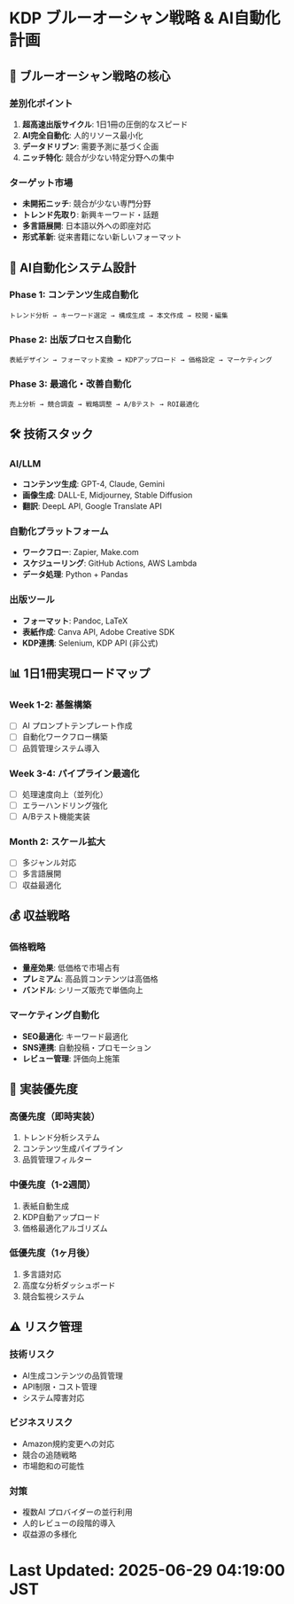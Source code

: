 # KDP ブルーオーシャン戦略 & AI自動化計画

## 🎯 ブルーオーシャン戦略の核心

### 差別化ポイント
1. **超高速出版サイクル**: 1日1冊の圧倒的なスピード
2. **AI完全自動化**: 人的リソース最小化
3. **データドリブン**: 需要予測に基づく企画
4. **ニッチ特化**: 競合が少ない特定分野への集中

### ターゲット市場
- **未開拓ニッチ**: 競合が少ない専門分野
- **トレンド先取り**: 新興キーワード・話題
- **多言語展開**: 日本語以外への即座対応
- **形式革新**: 従来書籍にない新しいフォーマット

## 🤖 AI自動化システム設計

### Phase 1: コンテンツ生成自動化
```
トレンド分析 → キーワード選定 → 構成生成 → 本文作成 → 校閲・編集
```

### Phase 2: 出版プロセス自動化
```
表紙デザイン → フォーマット変換 → KDPアップロード → 価格設定 → マーケティング
```

### Phase 3: 最適化・改善自動化
```
売上分析 → 競合調査 → 戦略調整 → A/Bテスト → ROI最適化
```

## 🛠️ 技術スタック

### AI/LLM
- **コンテンツ生成**: GPT-4, Claude, Gemini
- **画像生成**: DALL-E, Midjourney, Stable Diffusion
- **翻訳**: DeepL API, Google Translate API

### 自動化プラットフォーム
- **ワークフロー**: Zapier, Make.com
- **スケジューリング**: GitHub Actions, AWS Lambda
- **データ処理**: Python + Pandas

### 出版ツール
- **フォーマット**: Pandoc, LaTeX
- **表紙作成**: Canva API, Adobe Creative SDK
- **KDP連携**: Selenium, KDP API (非公式)

## 📊 1日1冊実現ロードマップ

### Week 1-2: 基盤構築
- [ ] AI プロンプトテンプレート作成
- [ ] 自動化ワークフロー構築
- [ ] 品質管理システム導入

### Week 3-4: パイプライン最適化
- [ ] 処理速度向上（並列化）
- [ ] エラーハンドリング強化
- [ ] A/Bテスト機能実装

### Month 2: スケール拡大
- [ ] 多ジャンル対応
- [ ] 多言語展開
- [ ] 収益最適化

## 💰 収益戦略

### 価格戦略
- **量産効果**: 低価格で市場占有
- **プレミアム**: 高品質コンテンツは高価格
- **バンドル**: シリーズ販売で単価向上

### マーケティング自動化
- **SEO最適化**: キーワード最適化
- **SNS連携**: 自動投稿・プロモーション
- **レビュー管理**: 評価向上施策

## 🚀 実装優先度

### 高優先度（即時実装）
1. トレンド分析システム
2. コンテンツ生成パイプライン
3. 品質管理フィルター

### 中優先度（1-2週間）
1. 表紙自動生成
2. KDP自動アップロード
3. 価格最適化アルゴリズム

### 低優先度（1ヶ月後）
1. 多言語対応
2. 高度な分析ダッシュボード
3. 競合監視システム

## ⚠️ リスク管理

### 技術リスク
- AI生成コンテンツの品質管理
- API制限・コスト管理
- システム障害対応

### ビジネスリスク
- Amazon規約変更への対応
- 競合の追随戦略
- 市場飽和の可能性

### 対策
- 複数AI プロバイダーの並行利用
- 人的レビューの段階的導入
- 収益源の多様化

# Last Updated: 2025-06-29 04:19:00 JST
